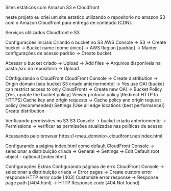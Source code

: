 
Sites estáticos com Amazon S3 e Cloudfront


neste projeto eu criei um site estatico utilizando o repositorio no amazon S3 com o Amazon Cloudfront para entrega de conteudo (CDN).

Serviços utilizados
Cloudfront e S3

Configurações iniciais
Criando o bucket no S3
AWS Console -> S3 -> Create bucket -> Bucket name [nome único] -> AWS Region [padrão] -> Manter configurações de acesso padrão -> Create bucket

Acessar o bucket criado -> Upload -> Add files -> Arquivos disponíveis na pasta /src do repositório -> Upload

COnfigurando o CloudFront
CloudFront Console -> Create distribution -> Origin domain [seu bucket S3 criado anteriormente] -> Yes use OAI (bucket can restrict access to only CloudFront) -> 
Create new OAI -> Bucket Policy [Yes, update the bucket policy]
Viewer protocol policy [Redirect HTTP to HTTPS]
Cache key and origin requests -> Cache policy and origin request policy (recommended)
Settings [Use all edge locations (best performance)]
Create distribution

Verificando permissões no S3
S3 Console -> bucket criado anteriormente -> Permissions -> verificar as permissões atualizadas nas políticas de acesso

Acessando pelo browser
https://<meu_dominio>.cloudfront.net/index.html

Configurando a página index.html como default
CloudFront Console -> selecionar a distribuição criada -> General -> Settings -> Edit
Default root object - optional [index.html]


Configurações Extras
Configurando páginas de erro
CloudFront Console -> selecionar a distribuição criada -> Error pages -> Create custom error response
HTTP error code [403]
Customize error response -> Response page path [/404.html] -> HTTP Response code [404 Not found]
